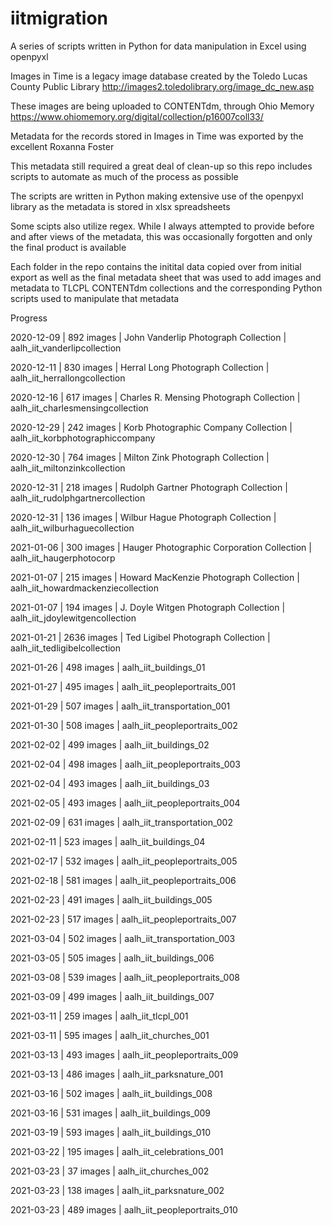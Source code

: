 # iitmigration
A series of scripts written in Python for data manipulation in Excel using openpyxl

Images in Time is a legacy image database created by the Toledo Lucas County Public Library
http://images2.toledolibrary.org/image_dc_new.asp

These images are being uploaded to CONTENTdm, through Ohio Memory
https://www.ohiomemory.org/digital/collection/p16007coll33/

Metadata for the records stored in Images in Time was exported by the excellent Roxanna Foster

This metadata still required a great deal of clean-up so this repo includes scripts to automate as much of the process as possible

The scripts are written in Python making extensive use of the openpyxl library as the metadata is stored in xlsx spreadsheets

Some scipts also utilize regex. While I always attempted to provide before and after views of the metadata, this was occasionally forgotten and only the final product is available

Each folder in the repo contains the initital data copied over from initial export as well as the final metadata sheet that was used to add images and metadata to TLCPL CONTENTdm collections and the corresponding Python scripts used to manipulate that metadata

Progress

2020-12-09 | 892 images | John Vanderlip Photograph Collection | aalh_iit_vanderlipcollection

2020-12-11 | 830 images | Herral Long Photograph Collection | aalh_iit_herrallongcollection

2020-12-16 | 617 images | Charles R. Mensing Photograph Collection | aalh_iit_charlesmensingcollection

2020-12-29 | 242 images | Korb Photographic Company Collection | aalh_iit_korbphotographiccompany

2020-12-30 | 764 images | Milton Zink Photograph Collection | aalh_iit_miltonzinkcollection

2020-12-31 | 218 images | Rudolph Gartner Photograph Collection | aalh_iit_rudolphgartnercollection

2020-12-31 | 136 images | Wilbur Hague Photograph Collection | aalh_iit_wilburhaguecollection

2021-01-06 | 300 images | Hauger Photographic Corporation Collection | aalh_iit_haugerphotocorp

2021-01-07 | 215 images | Howard MacKenzie Photograph Collection | aalh_iit_howardmackenziecollection

2021-01-07 | 194 images | J. Doyle Witgen Photograph Collection | aalh_iit_jdoylewitgencollection

2021-01-21 | 2636 images | Ted Ligibel Photograph Collection | aalh_iit_tedligibelcollection

2021-01-26 | 498 images | aalh_iit_buildings_01

2021-01-27 | 495 images | aalh_iit_peopleportraits_001

2021-01-29 | 507 images | aalh_iit_transportation_001

2021-01-30 | 508 images | aalh_iit_peopleportraits_002

2021-02-02 | 499 images | aalh_iit_buildings_02

2021-02-04 | 498 images | aalh_iit_peopleportraits_003

2021-02-04 | 493 images | aalh_iit_buildings_03

2021-02-05 | 493 images | aalh_iit_peopleportraits_004

2021-02-09 | 631 images | aalh_iit_transportation_002

2021-02-11 | 523 images | aalh_iit_buildings_04

2021-02-17 | 532 images | aalh_iit_peopleportraits_005

2021-02-18 | 581 images | aalh_iit_peopleportraits_006

2021-02-23 | 491 images | aalh_iit_buildings_005

2021-02-23 | 517 images | aalh_iit_peopleportraits_007

2021-03-04 | 502 images | aalh_iit_transportation_003

2021-03-05 | 505 images | aalh_iit_buildings_006

2021-03-08 | 539 images | aalh_iit_peopleportraits_008

2021-03-09 | 499 images | aalh_iit_buildings_007

2021-03-11 | 259 images | aalh_iit_tlcpl_001

2021-03-11 | 595 images | aalh_iit_churches_001

2021-03-13 | 493 images | aalh_iit_peopleportraits_009

2021-03-13 | 486 images | aalh_iit_parksnature_001

2021-03-16 | 502 images | aalh_iit_buildings_008

2021-03-16 | 531 images | aalh_iit_buildings_009

2021-03-19 | 593 images | aalh_iit_buildings_010

2021-03-22 | 195 images | aalh_iit_celebrations_001

2021-03-23 | 37 images | aalh_iit_churches_002

2021-03-23 | 138 images | aalh_iit_parksnature_002

2021-03-23 | 489 images | aalh_iit_peopleportraits_010
